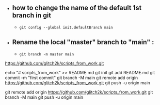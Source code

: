 * ## how to change the name of the default 1st branch in git
  * ``` git config --global init.defaultBranch main ```
* ## Rename the local "master" branch to "main" :
  * ``` git branch -m master main ```



https://github.com/glitch2k/scripts_from_work.git


echo "# scripts_from_work" >> README.md
git init
git add README.md
git commit -m "first commit"
git branch -M main
git remote add origin https://github.com/glitch2k/scripts_from_work.git
git push -u origin main


git remote add origin https://github.com/glitch2k/scripts_from_work.git
git branch -M main
git push -u origin main



